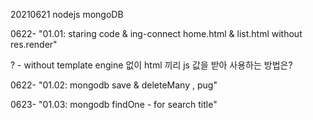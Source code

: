 20210621 nodejs mongoDB 

0622- "01.01: staring code & ing-connect home.html & list.html without res.render"

? - without template engine 없이 html 끼리 js 값을 받아 사용하는 방법은?

0622- "01.02: mongodb save & deleteMany , pug"

0623- "01.03: mongodb findOne - for search title"
